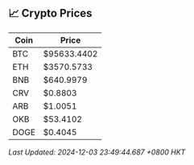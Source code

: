 ## 📈 Crypto Prices

| Coin | Price |
| ---- | ----- |
| BTC | $95633.4402 |
| ETH | $3570.5733 |
| BNB | $640.9979 |
| CRV | $0.8803 |
| ARB | $1.0051 |
| OKB | $53.4102 |
| DOGE | $0.4045 |

_Last Updated: 2024-12-03 23:49:44.687 +0800 HKT_